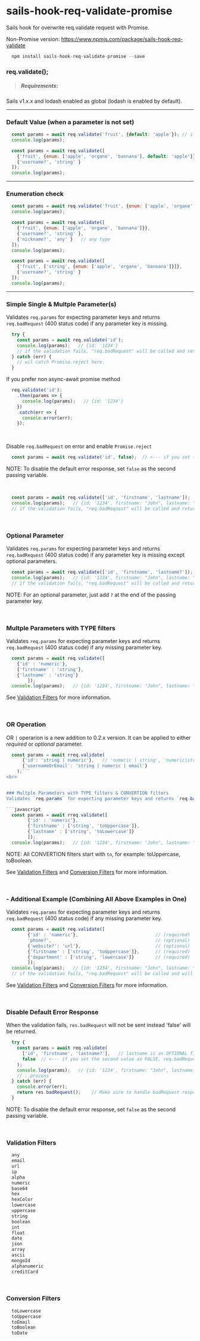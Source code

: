 # sails-hook-req-validate-promise

Sails hook for overwrite req.validate request with Promise.

Non-Promise version: https://www.npmjs.com/package/sails-hook-req-validate

```javascript
  npm install sails-hook-req-validate-promise --save 
```

### req.validate();

> ##### Requirements:
Sails v1.x.x and lodash enabled as global (lodash is enabled by default). 

---

### Default Value (when a parameter is not set)

```javascript
  const params = await req.validate('fruit', {default: 'apple'}); // if 'fruit' doesn't exists, it will be set as 'apple'
  console.log(params);
```

```javascript
  const params = await req.validate([
    {'fruit', {enum: ['apple', 'organe', 'bannana'], default: 'apple'}},   // also can be used with enum
    {'username?', 'string' }
  ]);
  console.log(params);
```

---

### Enumeration check

```javascript
  const params = await req.validate('fruit', {enum: ['apple', 'organe', 'bannana']});
  console.log(params);
```

```javascript
  const params = await req.validate([
    {'fruit', {enum: ['apple', 'organe', 'bannana']}},
    {'username?', 'string' },
    {'nickname?', 'any' }   // any type
  ]);
  console.log(params);
```

```javascript
  const params = await req.validate([
    {'fruit', ['string', {enum: ['apple', 'organe', 'bannana']}]},
    {'username?', 'string' }
  ]);
  console.log(params);
```

---

### Simple Single & Multple Parameter(s)
Validates `req.params` for expecting parameter keys and returns `req.badRequest` (400 status code) if any parameter key is missing.


```javascript
  try {
    const params = await req.validate('id');
    console.log(params);   // {id: '1234'} 
    // if the validation fails, "req.badRequest" will be called and returns Promise.reject
  } catch (err) {
    // wil catch Promise.reject here.
  }
```

If you prefer non async-await promise method

```javascript
  req.validate('id');
    .then(params => {  
      console.log(params);   // {id: '1234'} 
    })
    .catch(err => {
      console.error(err);
    });
```

<br>

Disable `req.badRequest` on error and enable `Promise.reject`
```javascript
  const params = await req.validate('id', false);  // <--- if you set the second value as FALSE, req.badRequest will NOT be call when error but it will just return Promise.reject
```
NOTE: To disable the default error response, set `false` as the second passing variable.

<br>

```javascript
  const params = await req.validate(['id', 'firstname', 'lastname']);
  console.log(params);   // {id: '1234', firstname: "John", lastname: "Doe"}
  // if the validation fails, "req.badRequest" will be called and returns Promise.reject
```

<br>

### Optional Parameter
Validates `req.params` for expecting parameter keys and returns `req.badRequest` (400 status code) if any parameter key is missing except optional parameters.

```javascript
  const params = await req.validate(['id', 'firstname', 'lastname?']);  // lastname is an OPTIONAL field 
  console.log(params);   // {id: '1234', firstname: "John", lastname: "Doe"}
  // if the validation fails, "req.badRequest" will be called and returns Promise.reject
```

NOTE: For an optional parameter, just add `?` at the end of the passing parameter key.

<br>

### Multple Parameters with TYPE filters
Validates `req.params` for expecting parameter keys and returns `req.badRequest` (400 status code) if any missing parameter key.

```javascript
  const params = await req.validate([
    {'id' : 'numeric'},
    {'firstname' : 'string'}, 
    {'lastname' : 'string'}
		]);
  console.log(params);   // {id: '1234', firstname: "John", lastname: "Doe"}
```
See [Validation Filters](#validation_filters) for more information.

<br>

### OR Operation
OR `|` operarion is a new addition to 0.2.x version. It can be applied to either *required* or *optional* parameter.
```javascript
  const params = await rreq.validate(
      {'id': 'string | numeric'},   // 'numeric | string', 'numeric|string' or 'numeric| string' are OK. Space will be ignored
      {'usernameOrEmail': 'string | numeric | email'}
    );```
<br>


### Multple Parameters with TYPE filters & CONVERTION filters
Validates `req.params` for expecting parameter keys and returns `req.badRequest` (400 status code) if any missing parameter key.

```javascript
  const params = await rreq.validate([
		{'id' : 'numeric'},
		{'firstname' : ['string', 'toUppercase']}, 
		{'lastname' : ['string', 'toLowercase']}
		]);
  console.log(params);   // {id: '1234', firstname: "John", lastname: "Doe"}
```
NOTE: All CONVERTION filters start with `to`, for example: toUppercase, toBoolean.

See [Validation Filters](#validation_filters) and [Conversion Filters](#conversion_filters) for more information.

<br>

### - Additional Example (Combining All Above Examples in One) 
Validates `req.params` for expecting parameter keys and returns `req.badRequest` (400 status code) if any missing parameter key.

```javascript
  const params = await req.validate([
		{'id' : 'numeric'},                             // (required) 'id' param as NUMERIC type
		'phone?',                                       // (optional) 'phone' as ANY type
		{'website?': 'url'},                            // (optional) 'website' as URL type
		{'firstname' : ['string', 'toUppercase']},      // (required) 'firstname' as STRING type and convert to UPPERCASE
		{'department' : ['string', 'lowercase']}        // (required) 'department' as STRING type and must be LOWERCASE input
		]);
  console.log(params);   // {id: '1234', firstname: "John", lastname: "Doe"}
  // if the validation fails, "req.badRequest" will be called and will NOT returns Promise.reject
```
See [Validation Filters](#validation_filters) and [Conversion Filters](#conversion_filters) for more information.

<br>

### Disable Default Error Response  
When the validation fails, `res.badRequest` will not be sent instead 'false' will be returned.

```javascript
  try {
    const params = await req.validate(
      ['id', 'firstname', 'lastname?'],   // lastname is an OPTIONAL field 
      false  // <--- if you set the second value as FALSE, req.badRequest will NOT be call "res.badRequest" response when error but it will return Promise.reject                         
    );
    console.log(params);   // {id: '1234', firstname: "John", lastname: "Doe"}
    // ..process
  } catch (err) {
    console.error(err);
    return res.badRequest();    // Make sure to handle badRequest response
  }
```

NOTE: To disable the default error response, set `false` as the second passing variable.

<br>

### <a name="validation_filters"></a>Validation Filters

```javascript  
  any
  email
  url
  ip
  alpha
  numeric
  base64
  hex
  hexColor
  lowercase
  uppercase
  string
  boolean
  int
  float
  date
  json
  array
  ascii
  mongoId
  alphanumeric
  creditCard
```

<br>

### <a name="conversion_filters"></a>Conversion Filters

```javascript  
  toLowercase
  toUppercase
  toEmail
  toBoolean
  toDate
```
